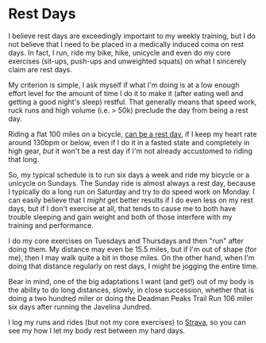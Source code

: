 # Rest Days

I believe rest days are exceedingly important to my weekly training,
but I do not believe that I need to be placed in a medically induced
coma on rest days.  In fact, I run, ride my bike, hike, unicycle and
even do my core exercises (sit-ups, push-ups and unweighted squats) on
what I sincerely claim are rest days.

My criterion is simple, I ask myself if what I'm doing is at a low
enough effort level for the amount of time I do it to make it (after
eating well and getting a good night's sleep) restful. That generally
means that speed work, ruck runs and high volume (i.e. > 50k) preclude
the day from being a rest day.

Riding a flat 100 miles on a bicycle, [can be a rest
day](https://www.strava.com/activities/7298799302), if I keep my heart
rate around 130bpm or below, even if I do it in a fasted state and
completely in high gear, _but_ it won't be a rest day if I'm not
already accustomed to riding that long.

So, my typical schedule is to run six days a week and ride my bicycle or
a unicycle on Sundays.  The Sunday ride is almost always a rest day, because
I typically do a long run on Saturday and try to do speed work on Monday.
I can easily believe that I *might* get better results if I do even less
on my rest days, but if I don't exercise at all, that tends to cause me to
both have trouble sleeping and gain weight and both of those interfere with
my training and performance.

I do my core exercises on Tuesdays and Thursdays and then "run" after
doing them. My distance may even be 15.5 miles, but if I'm out of
shape (for me), then I may walk quite a bit in those miles.  On the
other hand, when I'm doing that distance regularly on rest days, I
might be jogging the entire time.

Bear in mind, one of the big adaptations I want (and get!) out of my
body is the ability to do long distances, slowly, in close succession,
whether that is doing a two hundred miler or doing the Deadman Peaks
Trail Run 106 miler six days after running the Javelina Jundred.

I log my runs and rides (but not my core exercises) to
[Strava](https://www.strava.com/athletes/58696205), so you can see my
how I let my body rest between my hard days.
